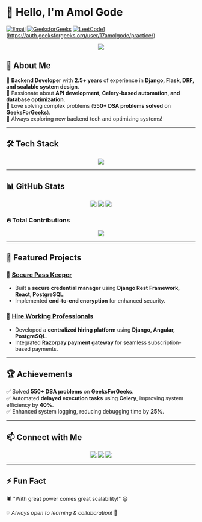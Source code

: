 # 👋 Hello, I'm Amol Gode

[![Email](https://img.shields.io/badge/Email-Contact-red?style=for-the-badge&logo=gmail)](mailto:17amolgode@gmail.com)
[![GeeksforGeeks](https://img.shields.io/badge/GeeksforGeeks-550%2B_Problems-darkgreen?style=for-the-badge&logo=geeksforgeeks)](https://auth.geeksforgeeks.org/user/17amolgode/practice/)
[![LeetCode](https://img.shields.io/badge/LeetCode-Profile-orange?style=for-the-badge&logo=leetcode)](https://leetcode.com/u/17amolgode/)](https://auth.geeksforgeeks.org/user/17amolgode/practice/)


<p align="center">
  <img src="https://readme-typing-svg.herokuapp.com?font=Fira+Code&pause=1000&color=00F700&width=435&lines=Backend+Developer+%7C+Django+%7C+Flask+%7C+Celery;API+Developer+%7C+PostgreSQL+%7C+Docker;Problem+Solver+%7C+550%2B+DSA+Problems+Solved" />
</p>

## 🚀 About Me

🔹 **Backend Developer** with **2.5+ years** of experience in **Django, Flask, DRF, and scalable system design**.  
🔹 Passionate about **API development, Celery-based automation, and database optimization**.  
🔹 Love solving complex problems (**550+ DSA problems solved** on **GeeksForGeeks**).  
🔹 Always exploring new backend tech and optimizing systems!  

---

## 🛠️ Tech Stack

<p align="center">
  <img src="https://skillicons.dev/icons?i=python,django,flask,postgresql,docker,redis,git,github" />
</p>

---

## 📊 GitHub Stats

<p align="center">
  <img src="https://github-readme-stats.vercel.app/api?username=AmolGode&show_icons=true&theme=tokyonight" />
  <img src="https://github-readme-streak-stats.herokuapp.com/?user=AmolGode&theme=tokyonight" />
  <img src="https://github-readme-stats.vercel.app/api/top-langs/?username=AmolGode&layout=compact&theme=tokyonight" />
</p>

### 🔥 Total Contributions
<p align="center">
  <img src="https://komarev.com/ghpvc/?username=AmolGode&label=Total%20Contributions&color=brightgreen&style=flat-square" />
</p>

---

## 📌 Featured Projects

### 🔑 [Secure Pass Keeper](https://github.com/AmolGode/Secure-Pass-Keeper-Django-React)
- Built a **secure credential manager** using **Django Rest Framework, React, PostgreSQL**.
- Implemented **end-to-end encryption** for enhanced security.

### 💼 [Hire Working Professionals](https://github.com/AmolGode/Hire_Working_Professionals_For_Short_Term_Work)
- Developed a **centralized hiring platform** using **Django, Angular, PostgreSQL**.
- Integrated **Razorpay payment gateway** for seamless subscription-based payments.

---

## 🏆 Achievements

✅ Solved **550+ DSA problems** on **GeeksForGeeks**.  
✅ Automated **delayed execution tasks** using **Celery**, improving system efficiency by **40%**.  
✅ Enhanced system logging, reducing debugging time by **25%**.

---

## 📫 Connect with Me

<p align="center">
  <a href="https://www.linkedin.com/in/amol-gode-26ba8321a"><img src="https://img.shields.io/badge/LinkedIn-0A66C2?style=for-the-badge&logo=linkedin&logoColor=white" /></a>
  <a href="https://github.com/AmolGode"><img src="https://img.shields.io/badge/GitHub-181717?style=for-the-badge&logo=github&logoColor=white" /></a>
  <a href="https://auth.geeksforgeeks.org/user/17amolgode/practice/"><img src="https://img.shields.io/badge/GeeksForGeeks-308D46?style=for-the-badge&logo=geeksforgeeks&logoColor=white" /></a>
</p>

---

## ⚡ Fun Fact

🕷️ "With great power comes great scalability!" 😆

💡 *Always open to learning & collaboration!* 🚀
